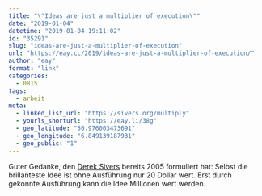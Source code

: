 ```yaml
---
title: "\"Ideas are just a multiplier of execution\""
date: "2019-01-04"
datetime: "2019-01-04 19:11:02"
id: "35291"
slug: "ideas-are-just-a-multiplier-of-execution"
url: "https://eay.cc/2019/ideas-are-just-a-multiplier-of-execution/"
author: "eay"
format: "link"
categories:
  - 0815
tags:
  - arbeit
meta:
  - linked_list_url: "https://sivers.org/multiply"
  - yourls_shorturl: "https://eay.li/38g"
  - geo_latitude: "50.976003473691"
  - geo_longitude: "6.849139187931"
  - geo_public: "1"
---
```


Guter Gedanke, den [Derek Sivers](https://en.wikipedia.org/wiki/Derek_Sivers) bereits 2005 formuliert hat: Selbst die brillanteste Idee ist ohne Ausführung nur 20 Dollar wert. Erst durch gekonnte Ausführung kann die Idee Millionen wert werden.
